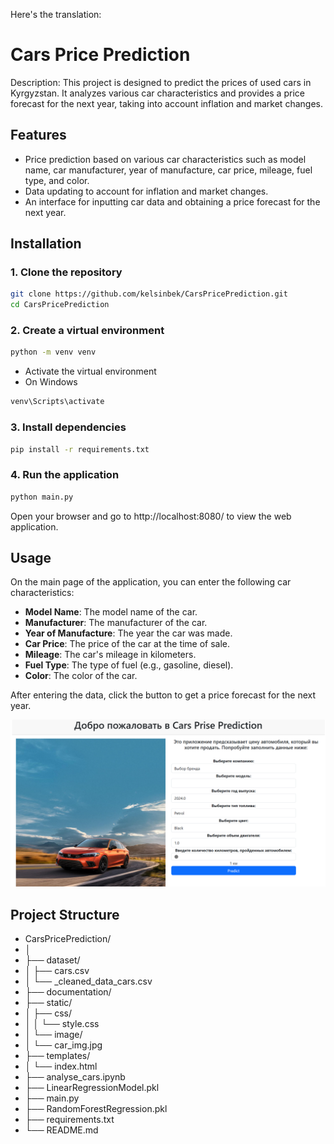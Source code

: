 Here's the translation:

# Cars Price Prediction

Description: This project is designed to predict the prices of used cars in Kyrgyzstan. It analyzes various car characteristics and provides a price forecast for the next year, taking into account inflation and market changes.

## Features

- Price prediction based on various car characteristics such as model name, car manufacturer, year of manufacture, car price, mileage, fuel type, and color.
- Data updating to account for inflation and market changes.
- An interface for inputting car data and obtaining a price forecast for the next year.

## Installation

### 1. Clone the repository

```bash
git clone https://github.com/kelsinbek/CarsPricePrediction.git
cd CarsPricePrediction
```

### 2. Create a virtual environment

```bash
python -m venv venv
```
  - Activate the virtual environment
  - On Windows
   ```bash
   venv\Scripts\activate
   ```

### 3. Install dependencies

```bash
pip install -r requirements.txt
```

### 4. Run the application

```bash
python main.py
```
Open your browser and go to http://localhost:8080/ to view the web application.

## Usage
On the main page of the application, you can enter the following car characteristics:

- **Model Name**: The model name of the car.
- **Manufacturer**: The manufacturer of the car.
- **Year of Manufacture**: The year the car was made.
- **Car Price**: The price of the car at the time of sale.
- **Mileage**: The car's mileage in kilometers.
- **Fuel Type**: The type of fuel (e.g., gasoline, diesel).
- **Color**: The color of the car.

After entering the data, click the button to get a price forecast for the next year.

![Alt text](documentation/screen.png)

## Project Structure

- CarsPricePrediction/
- │
- ├── dataset/
- │   ├── cars.csv
- │   └── _cleaned_data_cars.csv
- ├── documentation/
- ├── static/
- │   ├── css/
- │   │   └── style.css
- │   └── image/
- │       └── car_img.jpg
- ├── templates/
- │   └── index.html
- ├── analyse_cars.ipynb
- ├── LinearRegressionModel.pkl
- ├── main.py
- ├── RandomForestRegression.pkl
- ├── requirements.txt
- └── README.md
